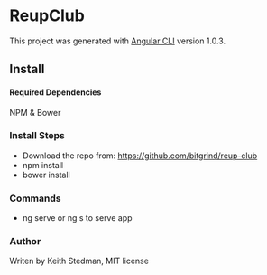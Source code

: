 # ReupClub

This project was generated with [Angular CLI](https://github.com/angular/angular-cli) version 1.0.3.

## Install
#### Required Dependencies

NPM & Bower

### Install Steps

- Download the repo from: https://github.com/bitgrind/reup-club
- npm install
- bower install


### Commands

- ng serve or ng s to serve app

### Author

Writen by Keith Stedman, MIT license 